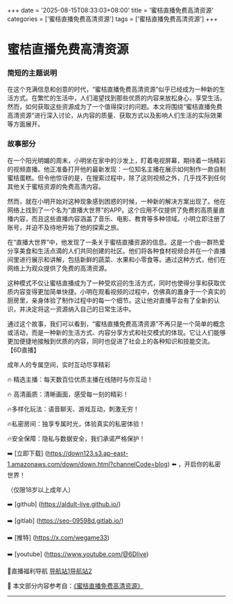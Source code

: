 +++
date = '2025-08-15T08:33:03+08:00'
title = '蜜桔直播免费高清资源'
categories = ['蜜桔直播免费高清资源']
tags = ['蜜桔直播免费高清资源']
+++

# 蜜桔直播免费高清资源

### 简短的主题说明

在这个充满信息和创意的时代，“蜜桔直播免费高清资源”似乎已经成为一种新的生活方式。在繁忙的生活中，人们渴望找到那些优质的内容来放松身心，享受生活。然而，如何获取这些资源成为了一个值得探讨的问题。本文将围绕“蜜桔直播免费高清资源”进行深入讨论，从内容的质量、获取方式以及影响人们生活的实际效果等方面展开。

### 故事部分

在一个阳光明媚的周末，小明坐在家中的沙发上，盯着电视屏幕，期待着一场精彩的视频直播。他正准备打开他的最新发现：一位知名主播在展示如何制作一款自制蜜桔蛋糕。但令他惊讶的是，在搜索过程中，除了这则视频之外，几乎找不到任何其他关于蜜桔资源的免费高清内容。

然而，就在小明开始对这种现象感到困惑的时候，一种新的解决方案出现了。他在网络上找到了一个名为“直播大世界”的APP。这个应用不仅提供了免费的高质量直播内容，而且这些直播内容涵盖了音乐、电影、教育等多种领域。小明立即注册了账号，并迫不及待地开始了他的探索之旅。

在“直播大世界”中，他发现了一条关于蜜桔直播资源的信息。这是一个由一群热爱分享美食和生活点滴的人们共同创建的社区。他们将各种食材视频合并在一个直播间里进行展示和讲解，包括新鲜的蔬菜、水果和小零食等。通过这种方式，他们在网络上为观众提供了免费的高清资源。

这种模式不仅让蜜桔直播成为了一种受欢迎的生活方式，同时也使得分享和获取优质内容变得更加简单快捷。小明在观看视频的过程中，仿佛真的置身于一个真实的厨房里，亲身体验了制作过程中的每一个细节。这让他对直播平台有了全新的认识，并决定将这一资源纳入自己的日常生活中。

通过这个故事，我们可以看到，“蜜桔直播免费高清资源”不再只是一个简单的概念或活动，而是一种新的生活方式、内容分享方式和社交模式的体现。它让人们能够更加便捷地接触到优质的内容，同时也促进了社会上的各种知识和技能交流。
【6D直播】

 成年人的专属空间，实时互动尽享精彩

🔥 精选主播：每天数百位优质主播在线随时与你互动！

🔥 高清画质：清晰画面，感受每一刻的精彩！

🔥多样化玩法：语音聊天、游戏互动，刺激无穷！

🔥私密房间：独享专属时光，体验真实的私密体验！

🔥安全保障：隐私与数据安全，我们承诺严格保护！

➡️ [立即下载] (https://down123.s3.ap-east-1.amazonaws.com/down/down.html?channelCode=blog) ⬅️ ，开启你的私密世界！

 （仅限18岁以上成年人）

➡️ [github] (https://aldult-live.github.io/)

➡️ [gitlab] (https://seo-09598d.gitlab.io/)

➡️ [推特] (https://x.com/wegame33)

➡️ [youtube] (https://www.youtube.com/@6Dlive)

🔞直播福利导航   [导航站1](https://webstack-86085a.gitlab.io/)[导航站2](https://onlygit123-2.github.io/)

📘 本文部分内容参考自：[《蜜桔直播免费高清资源》](https://webstack-hugo-14.pages.dev/)

---
